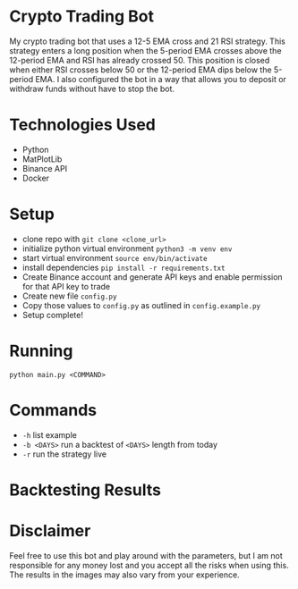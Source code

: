 # Crypto Trading Bot
My crypto trading bot that uses a 12-5 EMA cross and 21 RSI strategy. This strategy enters a long position when the 5-period EMA crosses above the 12-period EMA and RSI has already crossed 50. This position is closed when either RSI crosses below 50 or the 12-period EMA dips below the 5-period EMA. I also configured the bot in a way that allows you to deposit or withdraw funds without have to stop the bot.

# Technologies Used
* Python
* MatPlotLib
* Binance API
* Docker

# Setup
* clone repo with `git clone <clone_url>`
* initialize python virtual environment `python3 -m venv env`
* start virtual environment `source env/bin/activate`
* install dependencies `pip install -r requirements.txt`
* Create Binance account and generate API keys and enable permission for that API key to trade
* Create new file `config.py`
* Copy those values to `config.py` as outlined in `config.example.py`
* Setup complete!

# Running
`python main.py <COMMAND>`

# Commands
* `-h` list example
* `-b <DAYS>` run a backtest of `<DAYS>` length from today
* `-r` run the strategy live

# Backtesting Results


# Disclaimer
Feel free to use this bot and play around with the parameters, but I am not responsible for any money lost and you accept all the risks when using this. The results in the images may also vary from your experience.